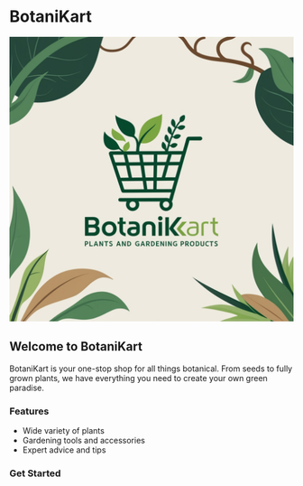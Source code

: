 # BotaniKart
![Logo](docs/assets/logo.jpg)
## Welcome to BotaniKart

BotaniKart is your one-stop shop for all things botanical. From seeds to fully grown plants, we have everything you need to create your own green paradise.

### Features
- Wide variety of plants
- Gardening tools and accessories
- Expert advice and tips

### Get Started
